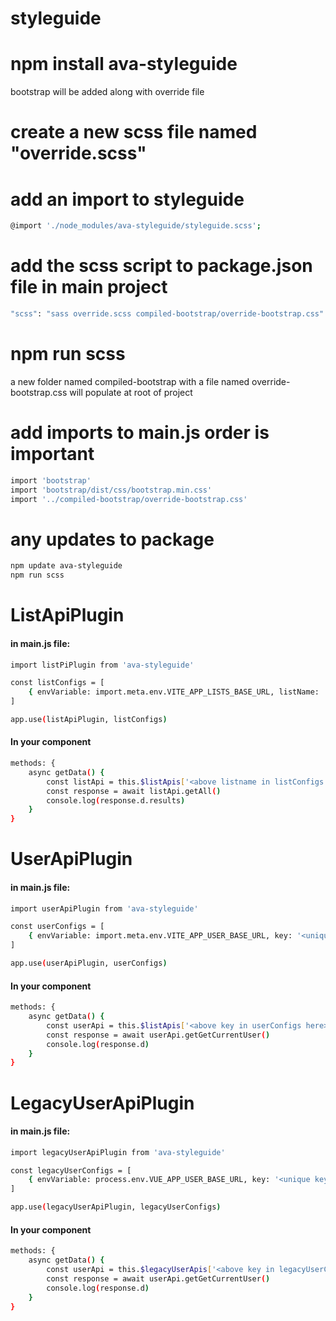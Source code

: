 # styleguide

# npm install ava-styleguide
bootstrap will be added along with override file

# create a new scss file named "override.scss"

# add an import to styleguide 
```sh
@import './node_modules/ava-styleguide/styleguide.scss';
```

# add the scss script to package.json file in main project
```sh
"scss": "sass override.scss compiled-bootstrap/override-bootstrap.css"
```

# npm run scss
a new folder named compiled-bootstrap with a file named override-bootstrap.css will populate at root of project
# add imports to main.js order is important
```sh
import 'bootstrap'
import 'bootstrap/dist/css/bootstrap.min.css'
import '../compiled-bootstrap/override-bootstrap.css'
```

# any updates to package
```sh
npm update ava-styleguide
npm run scss
```

# ListApiPlugin 
#### in main.js file:
```sh
import listPiPlugin from 'ava-styleguide'
```
```sh
const listConfigs = [
	{ envVariable: import.meta.env.VITE_APP_LISTS_BASE_URL, listName: '<list name here>'}
]
```
```sh
app.use(listApiPlugin, listConfigs)
```
#### In your component
```sh
methods: {
	async getData() {
		const listApi = this.$listApis['<above listname in listConfigs here>']
		const response = await listApi.getAll()
		console.log(response.d.results)
	}
}
```
# UserApiPlugin 
#### in main.js file:
```sh
import userApiPlugin from 'ava-styleguide'
```
```sh
const userConfigs = [
	{ envVariable: import.meta.env.VITE_APP_USER_BASE_URL, key: '<unique key identifier>'}
]
```
```sh
app.use(userApiPlugin, userConfigs)
```
#### In your component
```sh
methods: {
	async getData() {
		const userApi = this.$listApis['<above key in userConfigs here>']
		const response = await userApi.getGetCurrentUser()
		console.log(response.d)
	}
}
```
# LegacyUserApiPlugin 
#### in main.js file:
```sh
import legacyUserApiPlugin from 'ava-styleguide'
```
```sh
const legacyUserConfigs = [
	{ envVariable: process.env.VUE_APP_USER_BASE_URL, key: '<unique key identifier>'}
]
```
```sh
app.use(legacyUserApiPlugin, legacyUserConfigs)
```
#### In your component
```sh
methods: {
	async getData() {
		const userApi = this.$legacyUserApis['<above key in legacyUserConfigs here>']
		const response = await userApi.getGetCurrentUser()
		console.log(response.d)
	}
}
```

